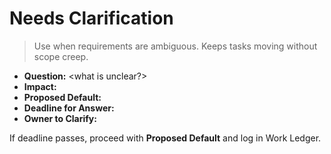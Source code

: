 # Needs Clarification

> Use when requirements are ambiguous. Keeps tasks moving without scope creep.

- **Question:** <what is unclear?>
- **Impact:** <blocked step or risk>
- **Proposed Default:** <sane assumption to proceed>
- **Deadline for Answer:** <UTC timestamp>
- **Owner to Clarify:** <name>

If deadline passes, proceed with **Proposed Default** and log in Work Ledger.
